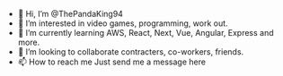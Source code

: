 - 👋 Hi, I’m @ThePandaKing94
- 👀 I’m interested in video games, programming, work out.
- 🌱 I’m currently learning AWS, React, Next, Vue, Angular, Express and more.
- 💞️ I’m looking to collaborate contracters, co-workers, friends.
- 📫 How to reach me Just send me a message here

<!---
ThePandaKing94/ThePandaKing94 is a ✨ special ✨ repository because its `README.md` (this file) appears on your GitHub profile.
You can click the Preview link to take a look at your changes.
--->
